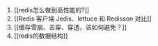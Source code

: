 1. [[redis怎么做到高性能的?]] 
2. [[Redis 客户端 Jedis、lettuce 和 Redisson 对比]]
3. [[缓存雪崩、击穿、穿透，该如何避免？]]
4. [[redis的数据结构]]